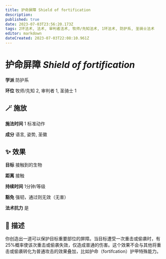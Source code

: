 ```yaml
---
title: 护命屏障 Shield of fortification
description: 
published: true
date: 2023-07-03T23:56:20.173Z
tags: 2环法术, 法术, 审判者法术, 牧师/先知法术, 1环法术, 防护系, 圣骑士法术
editor: markdown
dateCreated: 2023-07-03T22:08:10.961Z
---
```


# **护命屏障** *Shield of fortification*

**学派** 防护系 

**环位** 牧师/先知 2, 审判者 1, 圣骑士 1

## 🪄 施放

**施法时间** 1 标准动作

**成分** 语言, 姿势, 圣徽

## ✨ 效果 

**目标** 接触到的生物 

**距离** 接触  

**持续时间** 1分钟/等级 

**豁免** 强韧，通过则无效（无害）

**法术抗力** 是

## 📖 描述

你创造出一道可以保护目标重要部位的屏障。当目标遭受一次重击或偷袭时，有25%概率使该次重击或偷袭失效，仅造成普通的伤害。这个效果不会与其他将重击或偷袭转化为普通攻击的效果叠加，比如护命（fortifcation）护甲特殊能力。
    